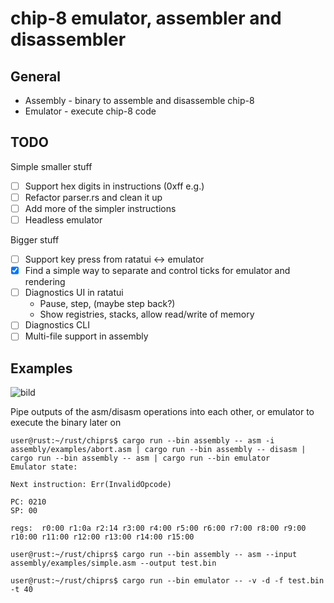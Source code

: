 # chip-8 emulator, assembler and disassembler

## General

* Assembly - binary to assemble and disassemble chip-8
* Emulator - execute chip-8 code

## TODO

Simple smaller stuff

- [ ] Support hex digits in instructions (0xff e.g.)
- [ ] Refactor parser.rs and clean it up
- [ ] Add more of the simpler instructions
- [ ] Headless emulator

Bigger stuff

- [ ] Support key press from ratatui <-> emulator
- [x] Find a simple way to separate and control ticks for emulator and rendering
- [ ] Diagnostics UI in ratatui
  - Pause, step, (maybe step back?)
  - Show registries, stacks, allow read/write of memory 
- [ ] Diagnostics CLI
- [ ] Multi-file support in assembly

## Examples

![bild](https://github.com/jtmpu/chiprs/assets/20316416/64e6a7e6-1cef-46bc-becd-75c0088cb9ca)


Pipe outputs of the asm/disasm operations into each other, or emulator to execute the binary later on

```
user@rust:~/rust/chiprs$ cargo run --bin assembly -- asm -i assembly/examples/abort.asm | cargo run --bin assembly -- disasm | cargo run --bin assembly -- asm | cargo run --bin emulator
Emulator state:

Next instruction: Err(InvalidOpcode)

PC: 0210
SP: 00

regs:  r0:00 r1:0a r2:14 r3:00 r4:00 r5:00 r6:00 r7:00 r8:00 r9:00 r10:00 r11:00 r12:00 r13:00 r14:00 r15:00
```

```
user@rust:~/rust/chiprs$ cargo run --bin assembly -- asm --input assembly/examples/simple.asm --output test.bin
```

```
user@rust:~/rust/chiprs$ cargo run --bin emulator -- -v -d -f test.bin -t 40
```
